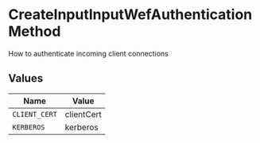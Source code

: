 # CreateInputInputWefAuthenticationMethod

How to authenticate incoming client connections


## Values

| Name          | Value         |
| ------------- | ------------- |
| `CLIENT_CERT` | clientCert    |
| `KERBEROS`    | kerberos      |